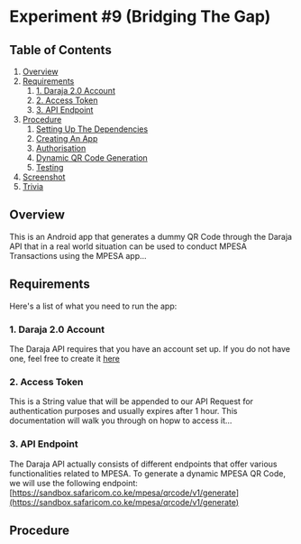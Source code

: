 
# Experiment #9 (Bridging The Gap)

## Table of Contents

1. [Overview](#Overview)
2. [Requirements](#Requirements)
   1. [1. Daraja 2.0 Account](#Daraja-2.0-Account)
   2. [2. Access Token](#Access-Token)
   3. [3. API Endpoint](#API-Endpoint)
3. [Procedure](#Procedure)
   1. [Setting Up The Dependencies](#Setting-Up-The-Dependencies)
   2. [Creating An App](#Creating-An-App)
   3. [Authorisation](#Authorisation)
   4. [Dynamic QR Code Generation](#Dynamic-QR-Code-Generation)
   5. [Testing](#Testing)
4. [Screenshot](#Screenshot)
5. [Trivia](#Trivia)

## Overview
This is an Android app that generates a dummy QR Code through the Daraja API that in a real world situation can be used to conduct MPESA Transactions using the MPESA app...

## Requirements
Here's a list of what you need to run the app:
### 1. Daraja 2.0 Account
The Daraja API requires that you have an account set up. If you do not have one, feel free to create it [here](https://developer.safaricom.co.ke/)

### 2. Access Token
This is a String value that will be appended to our API Request for authentication purposes and usually expires after 1 hour. This documentation will walk you through on hopw to access it...

### 3. API Endpoint
The Daraja API actually consists of different endpoints that offer various functionalities related to MPESA. To generate a dynamic MPESA QR Code, we will use the following endpoint: [https://sandbox.safaricom.co.ke/mpesa/qrcode/v1/generate](https://sandbox.safaricom.co.ke/mpesa/qrcode/v1/generate)

## Procedure